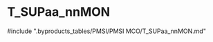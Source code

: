 # T_SUPaa_nnMON

<!-- ATTENTION : Ne pas supprimer ou modifier la ligne ci-dessous -->
#include ".byproducts_tables/PMSI/PMSI MCO/T_SUPaa_nnMON.md"
<!-- ATTENTION : Ne pas supprimer ou modifier la ligne ci-dessus -->
